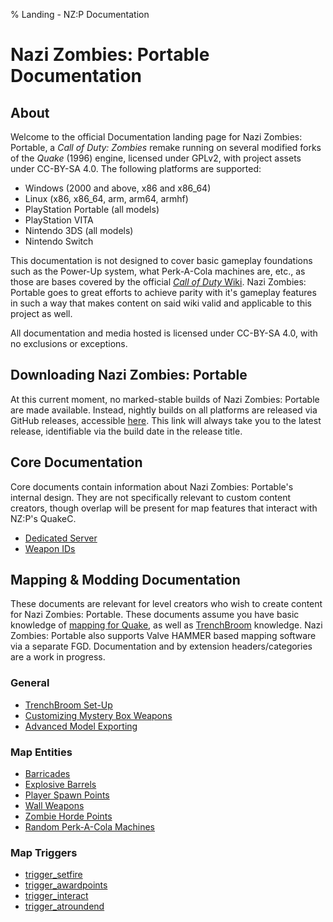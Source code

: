 % Landing - NZ:P Documentation
# Nazi Zombies: Portable Documentation

## About

Welcome to the official Documentation landing page for Nazi Zombies: Portable, a _Call of Duty: Zombies_ remake running on several modified forks of the _Quake_ (1996) engine, licensed under GPLv2, with project assets under CC-BY-SA 4.0. The following platforms are supported:

- Windows (2000 and above, x86 and x86_64)
- Linux (x86, x86_64, arm, arm64, armhf)
- PlayStation Portable (all models)
- PlayStation VITA
- Nintendo 3DS (all models)
- Nintendo Switch

This documentation is not designed to cover basic gameplay foundations such as the Power-Up system, what Perk-A-Cola machines are, etc., as those are bases covered by the official [_Call of Duty_ Wiki](https://callofduty.fandom.com/wiki/Call_of_Duty_Wiki). Nazi Zombies: Portable goes to great efforts to achieve parity with it's gameplay features in such a way that makes content on said wiki valid and applicable to this project as well.

All documentation and media hosted is licensed under CC-BY-SA 4.0, with no exclusions or exceptions.

## Downloading Nazi Zombies: Portable

At this current moment, no marked-stable builds of Nazi Zombies: Portable are made available. Instead, nightly builds on all platforms are released via GitHub releases, accessible [here](https://github.com/nzp-team/nzportable/releases/latest). This link will always take you to the latest release, identifiable via the build date in the release title.

## Core Documentation

Core documents contain information about Nazi Zombies: Portable's internal design. They are not specifically relevant to custom content creators, though overlap will be present for map features that interact with NZ:P's QuakeC.

- [Dedicated Server](../internal/dedicated-server.md)
- [Weapon IDs](../internal/weapon-ids.md)

## Mapping & Modding Documentation

These documents are relevant for level creators who wish to create content for Nazi Zombies: Portable. These documents assume you have basic knowledge of [mapping for Quake](https://www.youtube.com/playlist?list=PLgDKRPte5Y0AZ_K_PZbWbgBAEt5xf74aE), as well as [TrenchBroom](https://trenchbroom.github.io/) knowledge. Nazi Zombies: Portable also supports Valve HAMMER based mapping software via a separate FGD.
Documentation and by extension headers/categories are a work in progress.

### General
- [TrenchBroom Set-Up](../mapping/trenchbroom-setup.md)
- [Customizing Mystery Box Weapons](../mapping/mbox2-format.md)
- [Advanced Model Exporting](../mapping/model-exporting.md)

### Map Entities
- [Barricades](../mapping/barricades.md)
- [Explosive Barrels](../mapping/explosive-barrels.md)
- [Player Spawn Points](../mapping/player-spawns.md)
- [Wall Weapons](../mapping/wall-weapons.md)
- [Zombie Horde Points](../mapping/zombie-horde-points.md)
- [Random Perk-A-Cola Machines](../mapping/random-perks.md)

### Map Triggers
- [trigger_setfire](../mapping/trigger_setfire.md)
- [trigger_awardpoints](../mapping/trigger_awardpoints.md)
- [trigger_interact](../mapping/trigger_interact.md)
- [trigger_atroundend](../mapping/trigger_atroundend.md)
